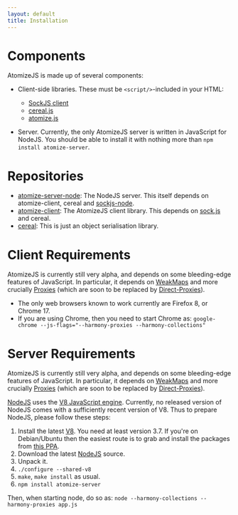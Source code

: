 ```yaml
---
layout: default
title: Installation
---
```


# Components

AtomizeJS is made up of several components:

* Client-side libraries. These must be `<script/>`-included in your
  HTML:
    * [SockJS client](https://github.com/sockjs/sockjs-client)
    * [cereal.js](https://github.com/atomizejs/cereal/blob/master/lib/cereal.js)
    * [atomize.js](https://github.com/atomizejs/atomize-client/blob/master/lib/atomize.js)

* Server. Currently, the only AtomizeJS server is written in
  JavaScript for NodeJS. You should be able to install it with nothing
  more than `npm install atomize-server`.


# Repositories

* [atomize-server-node](https://github.com/atomizejs/atomize-server-node):
  The NodeJS server. This itself depends on atomize-client, cereal and
  [sockjs-node](https://github.com/sockjs/sockjs-node).
* [atomize-client](https://github.com/atomizejs/atomize-client): The
  AtomizeJS client library. This depends on
  [sock.js](https://github.com/sockjs/sockjs-client) and cereal.
* [cereal](https://github.com/atomizejs/cereal): This is just an
  object serialisation library.


# Client Requirements

AtomizeJS is currently still very alpha, and depends on some
bleeding-edge features of JavaScript. In particular, it depends on
[WeakMaps](http://wiki.ecmascript.org/doku.php?id=harmony:weak_maps)
and more crucially
[Proxies](http://wiki.ecmascript.org/doku.php?id=harmony:proxies)
(which are soon to be replaced by
[Direct-Proxies](http://wiki.ecmascript.org/doku.php?id=harmony:direct_proxies)).

* The only web browsers known to work currently are Firefox 8, or
  Chrome 17.
* If you are using Chrome, then you need to start Chrome as:
  `google-chrome --js-flags="--harmony-proxies --harmony-collections"`


# Server Requirements

AtomizeJS is currently still very alpha, and depends on some
bleeding-edge features of JavaScript. In particular, it depends on
[WeakMaps](http://wiki.ecmascript.org/doku.php?id=harmony:weak_maps)
and more crucially
[Proxies](http://wiki.ecmascript.org/doku.php?id=harmony:proxies)
(which are soon to be replaced by
[Direct-Proxies](http://wiki.ecmascript.org/doku.php?id=harmony:direct_proxies)).

[NodeJS](http://nodejs.org/) uses the
[V8 JavaScript engine](http://code.google.com/p/v8/). Currently, no
released version of NodeJS comes with a sufficiently recent version of
V8. Thus to prepare NodeJS, please follow these steps:

1. Install the latest [V8](http://code.google.com/p/v8/). You need at
least version 3.7. If you're on Debian/Ubuntu then the easiest route
is to grab and install the packages from
[this PPA](https://launchpad.net/~ilya-novoselov/+archive/hemi/+packages).
2. Download the latest [NodeJS](http://nodejs.org/#download) source.
3. Unpack it.
4. `./configure --shared-v8`
5. `make`, `make install` as usual.
6. `npm install atomize-server`

Then, when starting node, do so as:
    `node --harmony-collections --harmony-proxies app.js`
